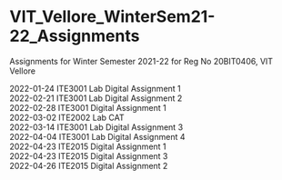 # VIT_Vellore_WinterSem21-22_Assignments
Assignments for Winter Semester 2021-22 for Reg No 20BIT0406, VIT Vellore

2022-01-24 ITE3001 Lab Digital Assignment 1<br/>
2022-02-21 ITE3001 Lab Digital Assignment 2<br/>
2022-02-28 ITE3001 Digital Assignment 1<br/>
2022-03-02 ITE2002 Lab CAT<br/>
2022-03-14 ITE3001 Lab Digital Assignment 3<br/>
2022-04-04 ITE3001 Lab Digital Assignment 4<br/>
2022-04-23 ITE2015 Digital Assignment 1<br/>
2022-04-23 ITE2015 Digital Assignment 3<br/>
2022-04-26 ITE2015 Digital Assignment 2